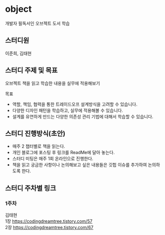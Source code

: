 # object
개발자 필독서인 오브젝트 도서 학습

## 스터디원
이준희, 김태현

## 스터디 주제 및 목표
오브젝트 책을 읽고 학습한 내용을 실무에 적용해보기

목표 
- 역할, 책임, 협력을 통한 트레이드오프 설계방식을 고려할 수 있습니다.
- 다양한 디자인 패턴을 학습하고, 실무에 적용해볼 수 있습니다.
- 설계를 유연하게 만드는 다양한 의존성 관리 기법에 대해서 학습할 수 있습니다.


## 스터디 진행방식(초안)

- 매주 2 챕터별로 책을 읽는다.
- 개인 블로그에 포스팅 후 링크를 ReadMe에 달아 놓는다.
- 스터디 미팅은 매주 1회 온라인으로 진행한다.
- 책을 읽고 궁금한 사항이나 논의해보고 싶은 내용들은 깃헙 이슈를 추가하여 논의하도록 한다.

## 스터디 주차별 링크

### 1주차

김태현   
1장 https://codingdreamtree.tistory.com/57   
2장 https://codingdreamtree.tistory.com/67
